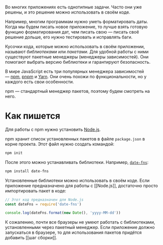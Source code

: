 Во многих приложениях есть однотипные задачи. Часто они уже решены, и это решение можно использовать в своём коде.

Например, многим программам нужно уметь форматировать даты. Когда мы будем писать новое приложение, то лучше взять готовую функцию форматирования дат, чем писать свою — писать своё решение дольше, его нужно тестировать и исправлять баги.

Кусочки кода, которые можно использовать в своём приложении, называют _библиотеками_ или _пакетами_. Для удобной работы с ними существуют пакетные менеджеры (менеджеры зависимостей). Они помогают выбрать версию библиотеки и гарантируют безопасность.

В мире JavaScript есть три популярных менеджера зависимостей — [npm](https://www.npmjs.com/), [pnpm](https://pnpm.io/) и [Yarn](https://yarnpkg.com/). Они очень похожи по функциональности, но у каждого есть свои особенности.

npm — стандартный менеджер пакетов, поэтому будем смотреть на него.

# Как пишется
Для работы с npm нужно установить [Node.js](https://nodejs.org/).

npm хранит список установленных пакетов в файле `package.json` в корне проекта. Этот файл нужно создать командой:
```zsh title="terminal"
npm init
```

После этого можно устанавливать библиотеки. Например, [`date-fns`](https://date-fns.org/):
```zsh title="terminal"
npm install date-fns

```

Установленные библиотеки можно использовать в своём коде. Если приложение предназначено для работы с [[Node.js]], достаточно просто импортировать пакет в коде:

```js
// Этот код предназначен для Node.js
const dateFns = require('date-fns')

console.log(dateFns.format(new Date(), 'yyyy-MM-dd'))
```

К сожалению, почти все браузеры не умеют работать с библиотеками, установленными через пакетный менеджер. Если приложение должно запускаться в браузере, то для использования пакетов придётся добавить [[шаг сборки]].